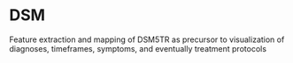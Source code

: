 # DSM
Feature extraction and mapping of DSM5TR as precursor to visualization of diagnoses, timeframes, symptoms, and eventually treatment protocols
